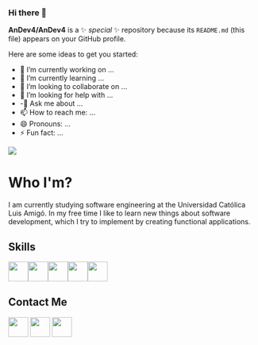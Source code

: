### Hi there 👋

**AnDev4/AnDev4** is a ✨ _special_ ✨ repository because its `README.md` (this file) appears on your GitHub profile.

Here are some ideas to get you started:

- 🔭 I’m currently working on ...
- 🌱 I’m currently learning ...
- 👯 I’m looking to collaborate on ...
- 🤔 I’m looking for help with ...
- -💬 Ask me about ...
- 📫 How to reach me: ...
- 😄 Pronouns: ...
- ⚡ Fun fact: ...

<img src='https://pbs.twimg.com/profile_banners/341937515/1620676039/1500x500'/>


# Who I'm?
I am currently studying software engineering at the Universidad Católica Luis Amigó. In my free time I like to learn new things about software development, which I try to implement by creating functional applications.
## Skills
<img src='https://upload.wikimedia.org/wikipedia/commons/thumb/6/61/HTML5_logo_and_wordmark.svg/1024px-HTML5_logo_and_wordmark.svg.png' width='40px'/><img src='https://cdn-icons-png.flaticon.com/512/919/919826.png' width='40px'/><img src='https://logosvector.net/wp-content/uploads/2015/07/JavaScript_logo.png' width='40px'/><img src='https://i0.wp.com/www.primefaces.org/wp-content/uploads/2017/09/feature-react.png?ssl=1' width='40px'/><img src='https://upload.wikimedia.org/wikipedia/commons/thumb/1/18/C_Programming_Language.svg/695px-C_Programming_Language.svg.png' width='40px'/>

## Contact Me
[<img src='https://www.ucm.es/juliovelez/file/tw/?ver' width='40px'/>](https://twitter.com/N3mNu9_4)
[<img src='https://upload.wikimedia.org/wikipedia/commons/thumb/8/83/Telegram_2019_Logo.svg/512px-Telegram_2019_Logo.svg.png' width='40px'/>](https://t.me/andygcl)
[<img src='https://upload.wikimedia.org/wikipedia/commons/thumb/6/6b/WhatsApp.svg/2044px-WhatsApp.svg.png' width='40px'/>](https://wa.me/+573117082384?text=Hola%20Andres,%20Me%20interesa%20tu%20perfil%20)
